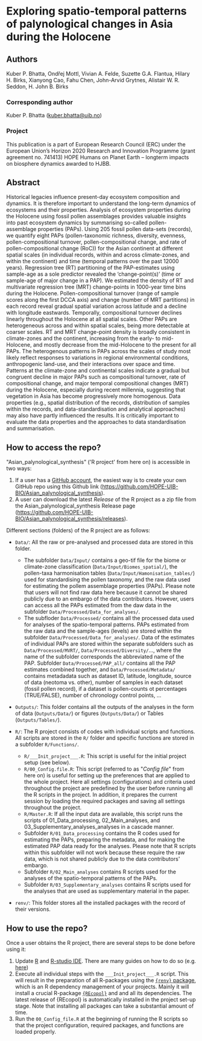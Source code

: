 # Exploring spatio-temporal patterns of palynological changes in Asia during the Holocene

## Authors

Kuber P. Bhatta, Ondřej Mottl, Vivian A. Felde, Suzette G.A. Flantua, Hilary H. Birks, Xianyong Cao, Fahu Chen, John-Arvid Grytnes, Alistair W. R. Seddon, H. John B. Birks

### Corresponding author

Kuber P. Bhatta (kuber.bhatta@uib.no)

### Project

This publication is a part of European Research Council (ERC) under the European Union’s Horizon 2020 Research and Innovation Programme (grant agreement no. 741413) HOPE Humans on Planet Earth – longterm impacts on biosphere dynamics awarded to HJBB.

## Abstract

Historical legacies influence present-day ecosystem composition and dynamics. It is therefore important to understand the long-term dynamics of ecosystems and their properties. Analysis of ecosystem properties during the Holocene using fossil pollen assemblages provides valuable insights into past ecosystem dynamics by summarising so-called pollen-assemblage properties (PAPs). Using 205 fossil pollen data-sets (records), we quantify eight PAPs (pollen-taxonomic richness, diversity, evenness, pollen-compositional turnover, pollen-compositional change, and rate of pollen-compositional change (RoC)) for the Asian continent at different spatial scales (in individual records, within and across climate-zones, and within the continent) and time (temporal patterns over the past 12000 years). Regression tree (RT) partitioning of the PAP-estimates using sample-age as a sole predictor revealed the ‘change-point(s)’ (time or sample-age of major change in a PAP). We estimated the density of RT and multivariate regression tree (MRT) change-points in 1000-year time bins during the Holocene.
Pollen-compositional turnover (range of sample scores along the first DCCA axis) and change (number of MRT partitions) in each record reveal gradual spatial variation across latitude and a decline with longitude eastwards. Temporally, compositional turnover declines linearly throughout the Holocene at all spatial scales. Other PAPs are heterogeneous across and within spatial scales, being more detectable at coarser scales. RT and MRT change-point density is broadly consistent in climate-zones and the continent, increasing from the early- to mid-Holocene, and mostly decrease from the mid-Holocene to the present for all PAPs.
The heterogenous patterns in PAPs across the scales of study most likely reflect responses to variations in regional environmental conditions, anthropogenic land-use, and their interactions over space and time. Patterns at the climate-zone and continental scales indicate a gradual but congruent decline in major PAPs such as compositional turnover, rate of compositional change, and major temporal compositional changes (MRT) during the Holocene, especially during recent millennia, suggesting that vegetation in Asia has become progressively more homogenous.
Data properties (e.g., spatial distribution of the records, distribution of samples within the records, and data-standardisation and analytical approaches) may also have partly influenced the results. It is critically important to evaluate the data properties and the approaches to data standardisation and summarisation.

## How to access the repo?

"Asian_palynological_synthesis" ('R project' from here on) is accessible in two ways:

1. If a user has a [GitHub account](https://github.com/), the easiest way is to create your own GitHub repo using this Github link (<https://github.com/HOPE-UIB-BIO/Asian_palynological_synthesis>).
2. A user can download the latest *Release* of the R project as a zip file from the Asian_palynological_synthesis Release page (<https://github.com/HOPE-UIB-BIO/Asian_palynological_synthesis/releases>).

Different sections (folders) of the R project are as follows:

- `Data/`: All the raw or pre-analysed and processed data are stored in this folder.
  - The subfolder `Data/Input/` contains a geo-tif file for the biome or climate-zone classification (`Data/Input/Biomes_spatial/`), the pollen-taxa harmonisation tables (`Data/Input/Hamonisation_tables/`) used for standardising the pollen taxonomy, and the raw data used for estimating the pollem assemblage properties (PAPs). Please note that users will not find raw data here because it cannot be shared publicly due to an embargo of the data contributors. However, users can access all the PAPs estimated from the daw data in the subfolder `Data/Processed/Data_for_analyses/`.
  - The subfloder `Data/Processed/` contains all the processed data used for analyses of the spatio-temporal patterns. PAPs estimated from the raw data and the sample-ages (levels) are stored within the subfolder `Data/Processed/Data_for_analyses/`. Data of the estimates of individual PAPs are stored within the separate subfolders such as `Data/Processed/MVRT/`, `Data/Processed/Diversity/`..., where the name of the subfolder corresponds the abbreviated name of the PAP. Subfolder `Data/Processed/PAP_all/` contains all the PAP estimates combined together, and `Data/Processed/Metadata/` contains metadadata such as dataset ID, latitude, longitude, source of data (neotoma vs. other), number of samples in each dataset (fossil pollen record), if a dataset is pollen-counts ot percentages (TRUE/FALSE), number of chronology control points, ...

- `Outputs/`: This folder contains all the outputs of the analyses in the form of data (`Outputs/Data/`) or figures (`Outputs/Data/`) or Tables (`Outputs/Tables/`).

- `R/`: The R project consists of codes with individual scripts and functions. All scripts are stored in the `R/` folder and specific functions are stored in a subfolder `R/Functions/`.
  - `R/___Init_project___.R`: This script is useful for the initial project setup (see below).
  - `R/00_Config.file.R`: This script (referred to as "*Config file*" from here on) is useful for setting up the preferences that are applied to the whole project. Here all settings (configurations) and criteria used throughout the project are predefined by the user before running all the R scripts in the project. In addition, it prepares the current session by loading the required packages and saving all settings throughout the project.
  - `R/Master.R`: If all the input data are available, this script runs the scripts of 01_Data_processing, 02_Main_analyses, and  03_Supplementary_analyses_analyses in a cascade manner.
  - Subfolder `R/01_Data_processing` contains the R codes used for estimating the PAPs, preparing the metadata, and for making the estimated PAP data ready for the analyses. Please note that R scripts within this subfolder will not work because these require the raw data, which is not shared publicly due to the data contributors' embargo.
  - Subfolder `R/02_Main_analyses` contains R scripts used for the analyses of the spatio-temporal patterns of the PAPs.
  - Subfolder `R/03_Supplementary_analyses` contains R scripts used for the analyses that are used as supplementary material in the paper.

- `renv/`: This folder stores all the installed packages with the record of their versions.

## How to use the repo?

Once a user obtains the R project, there are several steps to be done before using it:

1. Update [R](https://en.wikipedia.org/wiki/R_(programming_language)) and [R-studio IDE](https://posit.co/products/open-source/rstudio/). There are many guides on how to do so (e.g. [here](https://jennhuck.github.io/workshops/install_update_R.html))
2. Execute all individual steps with the `___Init_project___.R` script. This will result in the preparation of all R-packages using the [`{renv}` package](https://rstudio.github.io/renv/articles/renv.html), which is an R dependency management of your projects. Mainly it will install a crucial R-package [`{REcopol}`](https://github.com/HOPE-UIB-BIO/R-Ecopol-package) and and all its dependencies. The latest release of {REcopol} is automatically installed in the project set-up stage. Note that installing all packages can take a substantial amount of time.
3. Run the `00_Config_file.R` at the beginning of running the R scripts so that the project configuration, required packages, and functions are loaded properly.
